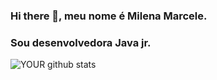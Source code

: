 ### Hi there 👋, meu nome é Milena Marcele. 
### Sou desenvolvedora Java jr.

![YOUR github stats](https://github-readme-stats.vercel.app/api?username=mimarcele)


<!--
**mimarcele/mimarcele** is a ✨ _special_ ✨ repository because its `README.md` (this file) appears on your GitHub profile.

